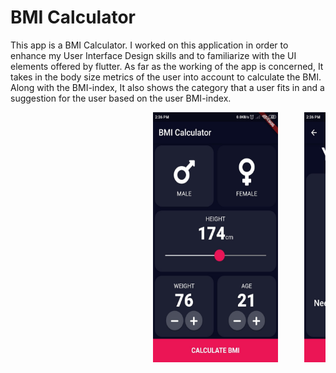 # BMI Calculator
This app is a BMI Calculator. I worked on this application in order to enhance my User Interface Design skills and to familiarize with the UI elements offered by flutter. As far as the working of the app is concerned, It takes in the body size metrics of the user into account to calculate the BMI. Along with the BMI-index, It also shows the category that a user fits in and a suggestion for the user based on the user BMI-index.

<pre>                           <img src="bmi_1.jpeg" width="200" height="400">     <img src="bmi_2.jpeg" width="200" height="400"> </pre>

